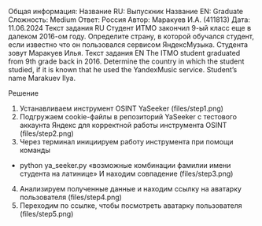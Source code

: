 Общая информация:
Название RU: Выпускник 
Название EN: Graduate 
Сложность: Medium
Ответ: Россия
Автор: Маракуев И.А. (411813) 
Дата: 11.06.2024
Текст задания RU
Студент ИТМО закончил 9-ый класс еще в далеком 2016-ом году. Определите страну, в которой обучался студент, если известно что он пользовался сервисом ЯндексМузыка. Студента зовут Маракуев Илья.
Текст задания EN
The ITMO student graduated from 9th grade back in 2016. Determine the country in which the student studied, if it is known that he used the YandexMusic service. Student’s name Marakuev Ilya.

Решение
1. Устанавливаем инструмент OSINT YaSeeker (files/step1.png)
2. Подгружаем cookie-файлы в репозиторий YaSeeker с тестового аккаунта Яндекс для корректной работы инструмента OSINT (files/step2.png)
3. Через терминал инициируем работу инструмента при помощи команды 
- python ya_seeker.py  «возможные комбинации  фамилии имени студента на латинице»
И находим совпадение (files/step3.png)
4. Анализируем полученные данные и находим ссылку на аватарку пользователя (files/step4.png)
5. Переходим по ссылке, чтобы посмотреть аватарку пользователя (files/step5.png)